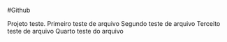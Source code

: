 #Github


Projeto teste.
Primeiro teste de arquivo
Segundo teste de arquivo
Terceito teste de arquivo
Quarto teste do arquivo

